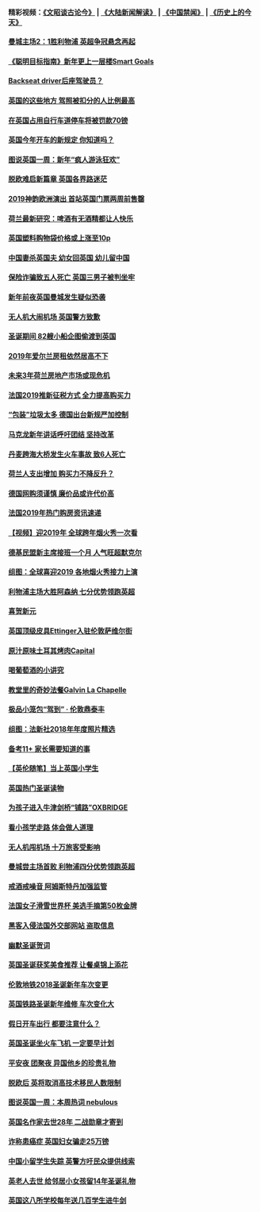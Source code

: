#### 精彩视频：[《文昭谈古论今》](https://github.com/gfw-breaker/wenzhao/blob/master/README.md?t=01051230) | [《大陆新闻解读》](https://github.com/gfw-breaker/ntdtv-comedy/blob/master/README.md?t=01051230) | [《中国禁闻》](https://github.com/gfw-breaker/ntdtv-news/blob/master/README.md?t=01051230) | [《历史上的今天》](https://github.com/gfw-breaker/today-in-history/blob/master/README.md?t=01051230) 

#### [曼城主场2：1胜利物浦 英超争冠悬念再起](../pages/nsc974/n10954843.md?t=01051230) 

#### [《聪明目标指南》新年更上一层楼Smart Goals](../pages/nsc974/n10954583.md?t=01051230) 

#### [Backseat driver后座驾驶员？](../pages/nsc974/n10954192.md?t=01051230) 

#### [英国的这些地方 驾照被扣分的人比例最高](../pages/nsc974/n10954152.md?t=01051230) 

#### [在英国占用自行车道停车将被罚款70镑](../pages/nsc974/n10954142.md?t=01051230) 

#### [英国今年开车的新规定 你知道吗？](../pages/nsc974/n10953267.md?t=01051230) 

#### [图说英国一周：新年“疯人游泳狂欢”](../pages/nsc974/n10953234.md?t=01051230) 

#### [脱欧难启新篇章 英国各界路迷茫](../pages/nsc974/n10951727.md?t=01051230) 

#### [2019神韵欧洲演出 首站英国门票两周前售罄](../pages/nsc974/n10951678.md?t=01051230) 

#### [荷兰最新研究：啤酒有无酒精都让人快乐](../pages/nsc974/n10950834.md?t=01051230) 

#### [英国塑料购物袋价格或上涨至10p](../pages/nsc974/n10951770.md?t=01051230) 

#### [中国妻杀英国夫 幼女回英国 幼儿留中国](../pages/nsc974/n10951754.md?t=01051230) 

#### [保险诈骗致五人死亡 英国三男子被判坐牢](../pages/nsc974/n10951747.md?t=01051230) 

#### [新年前夜英国曼城发生疑似恐袭](../pages/nsc974/n10951741.md?t=01051230) 

#### [无人机大闹机场 英国警方致歉](../pages/nsc974/n10951733.md?t=01051230) 

#### [圣诞期间 82艘小船企图偷渡到英国](../pages/nsc974/n10951711.md?t=01051230) 

#### [2019年爱尔兰房租依然居高不下](../pages/nsc974/n10950906.md?t=01051230) 

#### [未来3年荷兰房地产市场或现危机](../pages/nsc974/n10950888.md?t=01051230) 

#### [法国2019推新征税方式 全力提高购买力](../pages/nsc974/n10946987.md?t=01051230) 

#### [“包装”垃圾太多 德国出台新规严加控制](../pages/nsc974/n10948358.md?t=01051230) 

#### [马克龙新年讲话呼吁团结 坚持改革](../pages/nsc974/n10947012.md?t=01051230) 

#### [丹麦跨海大桥发生火车事故 致6人死亡](../pages/nsc974/n10948353.md?t=01051230) 

#### [荷兰人支出增加 购买力不降反升？](../pages/nsc974/n10948390.md?t=01051230) 

#### [德国网购须谨慎 廉价品或许代价高](../pages/nsc974/n10948233.md?t=01051230) 

#### [法国2019年热门购房资讯速递](../pages/nsc974/n10947033.md?t=01051230) 

#### [【视频】迎2019年 全球跨年烟火秀一次看](../pages/nsc974/n10946627.md?t=01051230) 

#### [德基民盟新主席接班一个月 人气旺超默克尔](../pages/nsc974/n10946634.md?t=01051230) 

#### [组图：全球喜迎2019 各地烟火秀接力上演](../pages/nsc974/n10945584.md?t=01051230) 

#### [利物浦主场大胜阿森纳 七分优势领跑英超](../pages/nsc974/n10945421.md?t=01051230) 

#### [喜贺新元](../pages/nsc974/n10936605.md?t=01051230) 

#### [英国顶级皮具Ettinger入驻伦敦萨维尔街](../pages/nsc974/n10936595.md?t=01051230) 

#### [原汁原味土耳其烤肉Capital](../pages/nsc974/n10936573.md?t=01051230) 

#### [喝葡萄酒的小讲究](../pages/nsc974/n10936535.md?t=01051230) 

#### [教堂里的奇妙法餐Galvin La Chapelle](../pages/nsc974/n10935913.md?t=01051230) 

#### [极品小笼包“驾到” · 伦敦鼎泰丰](../pages/nsc974/n10935791.md?t=01051230) 

#### [组图：法新社2018年年度照片精选](../pages/nsc974/n10935213.md?t=01051230) 

#### [备考11+ 家长需要知道的事](../pages/nsc974/n10934312.md?t=01051230) 

#### [【英伦随笔】当上英国小学生](../pages/nsc974/n10934305.md?t=01051230) 

#### [英国热门圣诞读物](../pages/nsc974/n10934285.md?t=01051230) 

#### [为孩子进入牛津剑桥“铺路”OXBRIDGE](../pages/nsc974/n10934233.md?t=01051230) 

#### [看小孩学走路 体会做人道理](../pages/nsc974/n10934169.md?t=01051230) 

#### [无人机闯机场  十万旅客受影响](../pages/nsc974/n10934028.md?t=01051230) 

#### [曼城尝主场首败 利物浦四分优势领跑英超](../pages/nsc974/n10932818.md?t=01051230) 

#### [戒酒戒噪音 阿姆斯特丹加强监管](../pages/nsc974/n10928070.md?t=01051230) 

#### [法国女子滑雪世界杯 美选手摘第50枚金牌](../pages/nsc974/n10927351.md?t=01051230) 

#### [黑客入侵法国外交部网站 盗取信息](../pages/nsc974/n10927269.md?t=01051230) 

#### [幽默圣诞贺词](../pages/nsc974/n10926672.md?t=01051230) 

#### [英国圣诞获奖美食推荐 让餐桌锦上添花](../pages/nsc974/n10926641.md?t=01051230) 

#### [伦敦地铁2018圣诞新年车次变更](../pages/nsc974/n10926629.md?t=01051230) 

#### [英国铁路圣诞新年维修 车次变化大](../pages/nsc974/n10926618.md?t=01051230) 

#### [假日开车出行 都要注意什么？](../pages/nsc974/n10926610.md?t=01051230) 

#### [英国圣诞坐火车飞机 一定要早计划](../pages/nsc974/n10926599.md?t=01051230) 

#### [平安夜 团聚夜 异国他乡的珍贵礼物](../pages/nsc974/n10925634.md?t=01051230) 

#### [脱欧后 英将取消高技术移民人数限制](../pages/nsc974/n10924981.md?t=01051230) 

#### [图说英国一周：本周热词 nebulous](../pages/nsc974/n10925020.md?t=01051230) 

#### [英国名作家去世28年 二战勋章才寄到](../pages/nsc974/n10925014.md?t=01051230) 

#### [诈称患癌症 英国妇女骗走25万镑](../pages/nsc974/n10925008.md?t=01051230) 

#### [中国小留学生失踪  英警方吁民众提供线索](../pages/nsc974/n10925001.md?t=01051230) 

#### [英老人去世 给邻居小女孩留14年圣诞礼物](../pages/nsc974/n10924997.md?t=01051230) 

#### [英国这八所学校每年送几百学生进牛剑](../pages/nsc974/n10924990.md?t=01051230) 

